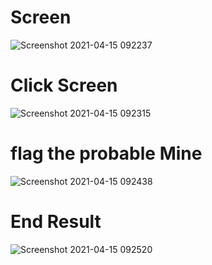 
# Screen 
 ![Screenshot 2021-04-15 092237](https://user-images.githubusercontent.com/56036534/114812856-7e235280-9dce-11eb-99bf-76f0b9f9fb02.jpg)

# Click Screen
 ![Screenshot 2021-04-15 092315](https://user-images.githubusercontent.com/56036534/114812892-909d8c00-9dce-11eb-9d96-3b6da71723ef.jpg)

# flag the probable Mine
 ![Screenshot 2021-04-15 092438](https://user-images.githubusercontent.com/56036534/114812934-aca12d80-9dce-11eb-817a-4193d92bcdb4.jpg)

# End Result
 ![Screenshot 2021-04-15 092520](https://user-images.githubusercontent.com/56036534/114812964-bc207680-9dce-11eb-800b-9ae832d0727a.jpg)


